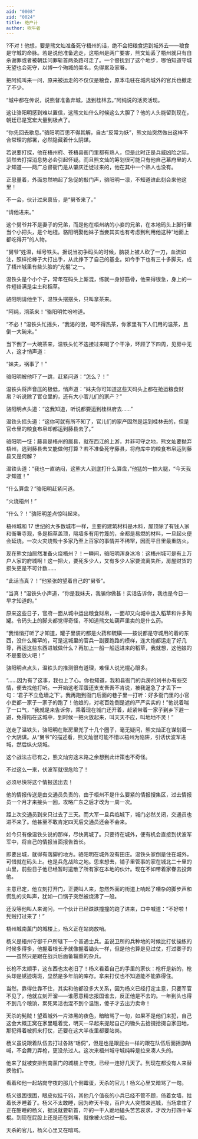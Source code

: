 ```yaml
---
aid: "0008"
zid: "0024"
title: 绝户计
author: 吹牛者
---
```


?不对！他想，要是熊文灿准备死守梧州的话，绝不会把粮食运到城外去――粮食是守城的命脉。若是说他准备逃走，这梧州是两广要害，熊文灿丢了梧州就只有自杀谢罪或者被朝廷问罪斩首两条路可走了。一个督抚到了这个地步，哪怕知道守城无望也会死守，以博一个殉城的美名，免得累及家眷。

把阿纯叫来一问，原来被运走的不仅仅是粮食，原本屯驻在城内城外的官兵也撤走了不少。

“城中都在传说，说熊督准备弃城，退到桂林去。”阿纯说的活灵活现。

这让骆阳明感到难以置信，这熊文灿什么时候这么大胆了？他的人头能留到现在，朝廷已是宽宏大量到极点了。

“你先回去歇息。”骆阳明百思不得其解，自古“反常为妖”，熊文灿突然做出这样不合常理的部署，必然隐藏着什么阴谋。

若说要打探，他在梧州府、苍梧县衙门里都有熟人，但是此时正是兵威凶险之际，贸然去打探消息势必会引起怀疑。而且熊文灿的筹划很可能只有他自己幕府里的人才知道――两广总督衙门是从肇庆迁徙过来的，他在其中一个熟人也没有。

正思量着，外面忽然响起了急促的敲门声，骆阳明一凛，不知道谁此刻会来他这里！

不一会，伙计过来禀告，是“舅爷来了。”

“请他进来。”

这个舅爷并不是妻子的兄弟，而是他在梧州纳的小妾的兄弟，在本地码头上脚行里当个小把头，是个地棍。骆阳明娶他妹子当妾其实也有考虑到利用他这种“地面上都吃得开”的人物。

“舅爷”姓温，绰号铁头。据说当初争码头的时候，脑袋上被人砍了一刀，血流如注，照样抡棒子大打出手，从此挣下了自己的基业。如今手下也有三十多脚夫，成了梧州城里有些头脸的“光棍”之一。

温铁头是个小个子，常年在码头上厮混，练就一身好筋骨，他来得很急，身上的一件短褂满是尘土和稻草。

骆阳明请他坐下，温铁头摆摆头，只叫拿茶来。

“阿纯，沏茶来！”骆阳明忙吩咐道。

“不必！”温铁头忙摇头，“我渴的很，喝不得热茶，你家里有下人们用的温茶，且倒一大碗来。”

当下倒了一大碗茶来，温铁头忙不迭接过来喝了个干净，环顾了下四周，见房中无人，这才悄声道：

“妹夫，祸事了！”

骆阳明被他吓了一跳，赶紧问道：“怎么？！”

温铁头将声音压的极低，悄声道：“妹夫你可知道这些天码头上都在抢运粮食财帛？听说除了官仓里的，还有大小官儿们的家产？”

骆阳明点头道：“这我知道，听说都要运到桂林府去……”

温铁头摇头道：“这你可就有所不知了，官儿们的家产固然是运到桂林去的，但是官仓里的粮食布帛却都运到藤县去了。”

骆阳明一怔：藤县是梧州的属县，就在西江的上游，并非可守之地，熊文灿要抛弃梧州，逃到藤县去又能做何打算？若不准备死守藤县，将府库中的粮食布帛运到藤县又是何解？

温铁头道：“我也一直纳闷，这熊大人到底打什么算盘，”他猛的一拍大腿，“今天我才知道！”

“什么算盘？”骆阳明赶紧问道。

“火烧梧州！”

“什么？！”骆阳明差点惊叫起来。

梧州城和 17 世纪的大多数城市一样，主要的建筑材料是木料，屋顶除了有钱人家和衙署寺观，多是稻草盖顶，隔墙多有用竹篾的，全都是易燃的材料，一旦起火便会延烧。一次火灾烧毁十多家乃至上百家的事情并不稀罕，因而平日里最重防火。

现在熊文灿居然准备火烧梧州？！一瞬间，骆阳明浑身冰冷：这梧州城可是有上万户人家的府城啊！这一把火，要死多少人，又有多少人家要流离失所，房屋财货的损失更是不可计数……

“此话当真？！”他紧张的望着自己的“舅爷”。

“当真！”温铁头小声道，“你是我妹夫，我骗你做甚！实话告诉你，我也是今日一早才知道的。”

原来这些日子，官府一面从城中运出粮食财帛，一面却又向城中运入稻草和许多陶罐。令码头上的脚夫都觉得奇怪，不知道熊文灿葫芦里卖的是什么药。

“我悄悄打听了才知道，罐子里装的都是火药和硫磺――按说都是守城用的着的东西，没什么稀罕的，可是这城里的官兵一副要跑路的模样，连大炮都运走了好几尊，再运这些东西进城做什么？再加上一船一船运进来的稻草，我就想，这他娘的不是要放火吧！”

骆阳明点点头，温铁头的推测很有道理，难怪人说光棍心眼多。

“……因为有了这事，我也上了心。你也知道，我和县衙门的兵房的刘书办有些交情，便去找他打听。一开始这老浑蛋还支支吾吾不肯说，被我逼急了才丢下一句：‘君子不立危墙之下’。我再跑到衙门后面的巷子里一打听：好多衙门里的小官小吏都一家子一家子的跑了！他娘的，对老百姓倒是遮的严严实实的！”他说着喘了一口气，“我就是来告诉你，乘着现在城门还开着，赶紧带着一家子到乡下避一避，免得陷在这城中，到时候一把火放起来，叫天天不应，叫地地不灵！”

送走了温铁头，骆阳明在账房里兜了十几个圈子，毫无疑问，熊文灿正在谋划着一个大阴谋。从“舅爷”的描述看，熊文灿很可能不惜以梧州为陷阱，引诱伏波军进城，然后纵火烧城。

这个战法古已有之，熊文灿穷途末路之余想到此计策也不奇怪。

不过这么一来，伏波军就很危险了！

必须尽快将这个情报送出去！

他的情报传送是由交通员负责的，由于梧州不是什么要紧的情报搜集区，过去情报员一个月才来接头一回，攻略广东之后才改为一周一次。

距上次交通员到来只过去了三天。而大军一旦兵临城下，城门必然关闭，交通员也进不来了。他甚至不敢肯定四天后交通员还会不会来。

如今只有像温铁头说的那样，尽快离城了。只要待在城外，便有机会直接到伏波军军中，将自己的情报当面报告首长。

即要出城，就得有落脚的地方。骆阳明在城外没有田庄。温铁头家倒是住在城外，可惜就在码头上。也是兵危战险之地。思来想去，铺子里管事的家在城北二十里的山里，前些日子他已经暂时遣散了所有家在本地的伙计。现在不如带着家眷去投奔他。

主意已定，他立刻打开门，正要叫人来，忽然外面的街道上响起了嘈杂的脚步声和慌乱的尖叫声，犹如一口锅子突然被烧沸了一般。

还没等他叫人来询问，一个伙计已经跌跌撞撞的跑了进来，口中喊道：“不好啦！髡贼打过来了！”

梧州城南薰门的城楼上，杨义正在站岗放哨。

杨义是梧州守御千户所辖下一个普通士兵。虽说卫所的兵种地的时候比打仗操练的时候多得多，他握着根长矛就像握着锄头一样，但是他也算是见过仗，打过寨子的――虽然只是跟在战兵后面备辎重的杂兵。

长枪不太顺手，这东西也太老旧了！杨义看着自己的手里的家伙：枪杆是新的，枪头却是锈迹斑斑，显然是多年前的库存。拿来打仗也不知道能不能靠得住。

当然，靠得住靠不住，其实和他都没多大关系，因为杨义已经打定主意，只要军官不见了，他就立刻开溜――谁愿意精忠报国谁去，反正他是不去的。一年到头也得不到几个粮饷，累死累活也混不到个温饱，傻子才去出力卖命！

天杀的髡贼！望着城外一片漆黑的夜色，暗暗骂了一句，如果不是他们来犯，自己这会大概正窝在家里睡着觉，明天一早起来提起自己的锄头去拾掇拾掇自家田地，那犯得着被抓来打仗，还要在这大半夜里都要站岗。

杨义虽说跟着队伍去打过各路“瑶侗”，但是也是跟屁虫一样的跟在队伍后面摇旗呐喊，不会舞刀弄枪，更没杀过人。这次来梧州城守城纯粹是拉来凑人头的。

他来了就被安排到南薰门的城楼上守夜，已经一连好几天了。到现在都没有人来替换他们。

看着和他一起站岗守夜的那几个倒霉蛋，天杀的官儿！杨义心里又暗骂了一句。

杨义很困很困，眼皮似挂千钧，其他几个值夜的小兵已经不管不顾，倚着女墙，拄着长矛睡着了。杨义不太敢睡，因为昨天半夜，百户大人突然来巡城，当场拿住了正在酣睡的杨义，据说就要斩首，吓的一干人跪地磕头苦苦哀求，才改为打四十军棍。到现在屁股上还是还在刺痛，就像被火烧过一般。

天杀的官儿，杨义心里又在暗骂。
